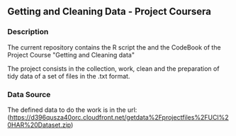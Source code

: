 ## Getting and Cleaning Data - Project Coursera

### Description

The current repository contains the R script the and the CodeBook of the Project Course "Getting and Cleaning data"

The project consists in the collection, work, clean and the preparation of tidy data of a set of files in the .txt format.

### Data Source

The defined data to do the work is in the url: (https://d396qusza40orc.cloudfront.net/getdata%2Fprojectfiles%2FUCI%20HAR%20Dataset.zip)


